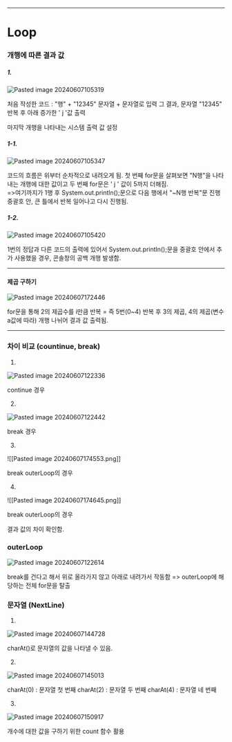 
--------------------------------------------------------------------------
# Loop


### 개행에 따른 결과 값

##### 1.

![Pasted image 20240607105319](https://github.com/AHHyeon12/My-Java-Study/assets/171016089/ce5e1363-7841-42ee-b844-422e3931f10e)


처음 작성한 코드 : "행" + "12345"  문자열 + 문자열로 입력
그 결과, 문자열 "12345" 반복 후 아래 증가한 ' j '값 출력

마지막 개행을 나타내는 시스템 출력 값 설정
##### 1-1.

![Pasted image 20240607105347](https://github.com/AHHyeon12/My-Java-Study/assets/171016089/c67df092-2723-4b54-a776-35cd5136223c)


코드의 흐름은 위부터 순차적으로 내려오게 됨.
첫 번째 for문을 살펴보면 "N행"을 나타내는 개행에 대한 값이고
두 번째 for문은 ' j ' 값이 5까지 더해짐.  
								=>여기까지가 1행
후 System.out.println();문으로 다음 행에서 "~N행 반복"문 진행
중괄호 안, 큰 틀에서 반복 일어나고 다시 진행됨.

##### 1-2.

![Pasted image 20240607105420](https://github.com/AHHyeon12/My-Java-Study/assets/171016089/516db79a-7fc5-4167-82b5-f8849ca58b6b)



1번의 정답과 다른 코드의 출력에 있어서
System.out.println();문을 중괄호 안에서 추가 사용했을 경우,
콘솔창의 공백 개행 발생함.





--------------------------------------------------------------------------

#### 제곱 구하기

![Pasted image 20240607172446](https://github.com/AHHyeon12/My-Java-Study/assets/171016089/dad533de-9eb1-4a3b-bfd4-33f549839433)



for문을 통해 2의 제곱수를 i만큼 반복 = 즉 5번(0~4) 반복 후
3의 제곱, 4의 제곱(변수 a값에 따라) 개행 나뉘어 결과 값 출력됨.



--------------------------------------------------------------------------

### 차이 비교 (countinue, break)


1.

![Pasted image 20240607122336](https://github.com/AHHyeon12/My-Java-Study/assets/171016089/031bf5cf-9e9c-4ca6-9786-228f501bc47a)


continue 경우


2.

![Pasted image 20240607122442](https://github.com/AHHyeon12/My-Java-Study/assets/171016089/113c4149-1b3b-41fa-9658-abfa1e8d4c51)



break 경우

3.
![[Pasted image 20240607174553.png]]

break outerLoop의 경우


4.

![[Pasted image 20240607174645.png]]

break outerLoop의 경우

결과 값의 차이 확인함.


### outerLoop

![Pasted image 20240607122614](https://github.com/AHHyeon12/My-Java-Study/assets/171016089/c0fcf4df-8b82-4237-82b8-481b319c839b)


break를 건다고 해서 위로 올라가지 않고
아래로 내려가서 작동함 
=> outerLoop에 해당하는 전체 for문을 탈출


### 문자열 (NextLine)

1.

![Pasted image 20240607144728](https://github.com/AHHyeon12/My-Java-Study/assets/171016089/0221d7a9-329a-4f50-8091-e0b31e3af1c0)


charAt()로 문자열의 값을 나타낼 수 있음.



2.

![Pasted image 20240607145013](https://github.com/AHHyeon12/My-Java-Study/assets/171016089/fd185957-4b32-4a5c-a295-29932e544341)


charAt(0) : 문자열 첫 번째
charAt(2) : 문자열 두 번째 
charAt(4) : 문자열 네 번째


3.

![Pasted image 20240607150917](https://github.com/AHHyeon12/My-Java-Study/assets/171016089/a5b07849-292f-4b1b-98e6-85e6c634742e)


개수에 대한 값을 구하기 위한 count 함수 활용
